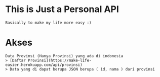 #   This is Just a Personal API
    Basically to make my life more easy :)

#   Akses

    Data Provinsi (Hanya Provinsi) yang ada di indonesia
    > [Daftar Provinsi](https://make-life-easier.herokuapp.com/api/provinsi)
    > Data yang di dapat berupa JSON berupa ( id, nama ) dari provinsi
    